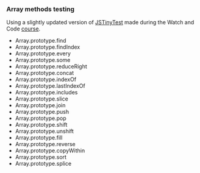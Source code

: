 ### Array methods testing 

Using a slightly updated version of [JSTinyTest](https://github.com/joewalnes/jstinytest) made during the Watch and Code [course](https://watchandcode.com/). 

- Array.prototype.find
- Array.prototype.findIndex
- Array.prototype.every
- Array.prototype.some
- Array.prototype.reduceRight
- Array.prototype.concat
- Array.prototype.indexOf
- Array.prototype.lastIndexOf
- Array.prototype.includes
- Array.prototype.slice
- Array.prototype.join
- Array.prototype.push
- Array.prototype.pop
- Array.prototype.shift
- Array.prototype.unshift
- Array.prototype.fill
- Array.prototype.reverse
- Array.prototype.copyWithin
- Array.prototype.sort
- Array.prototype.splice
